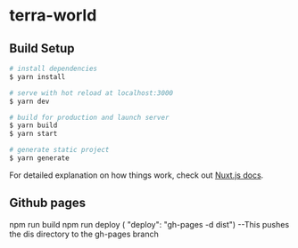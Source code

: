 # terra-world

## Build Setup

```bash
# install dependencies
$ yarn install

# serve with hot reload at localhost:3000
$ yarn dev

# build for production and launch server
$ yarn build
$ yarn start

# generate static project
$ yarn generate
```

For detailed explanation on how things work, check out [Nuxt.js docs](https://nuxtjs.org).

## Github pages
npm run build
npm run deploy ( "deploy": "gh-pages -d dist")
--This pushes the dis directory to the gh-pages branch
